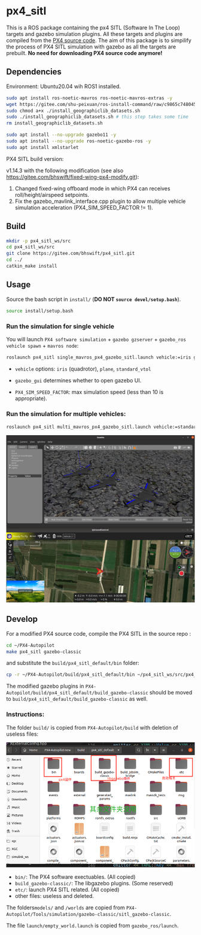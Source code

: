 # px4_sitl

This is a ROS package containing the px4 SITL (Software In The Loop) targets and gazebo simulation plugins. All these targets and plugins are compiled from the [PX4 source code](https://github.com/PX4/PX4-Autopilot). The aim of this package is to simpilify the process of PX4 SITL simulation with gazebo as all the targets are prebuilt. **No need for downloading PX4 source code anymore!**

## Dependencies

Environment: Ubuntu20.04 wih ROS1 installed.

```bash
sudo apt install ros-noetic-mavros ros-noetic-mavros-extras -y
wget https://gitee.com/shu-peixuan/ros-install-command/raw/c9865c748045a0cce0173fcfcb95729784bd31e5/install_geographiclib_datasets.sh
sudo chmod a+x ./install_geographiclib_datasets.sh
sudo ./install_geographiclib_datasets.sh # this step takes some time
rm install_geographiclib_datasets.sh
```

```bash
sudo apt install --no-upgrade gazebo11 -y
sudo apt install --no-upgrade ros-noetic-gazebo-ros -y
sudo apt install xmlstarlet 
```

PX4 SITL build version:

v1.14.3 with the following modification (see also https://gitee.com/bhswift/fixed-wing-px4-modify.git):

1. Changed fixed-wing offboard mode in which PX4 can receives roll/height/airspeed setpoints.
2. Fix the gazebo_mavlink_interface.cpp plugin to allow multiple vehicle simulation acceleration (PX4_SIM_SPEED_FACTOR != 1).

## Build

```bash
mkdir -p px4_sitl_ws/src
cd px4_sitl_ws/src
git clone https://gitee.com/bhswift/px4_sitl.git
cd ../
catkin_make install
```

## Usage

Source the bash script in `install/` (**DO NOT `source devel/setup.bash`**).

```bash
source install/setup.bash
```

### Run the simulation for single vehicle 

You will launch `PX4 software simulation` + `gazebo gzserver` + `gazebo_ros vehicle spawn` + `mavros node`:

```bash
roslaunch px4_sitl single_mavros_px4_gazebo_sitl.launch vehicle:=iris gazebo_gui:=true PX4_SIM_SPEED_FACTOR:=1
```

- `vehicle` options: `iris` (quadrotor), `plane`, `standard_vtol`

- `gazebo_gui` determines whether to open gazebo UI.
- `PX4_SIM_SPEED_FACTOR`: max simulation speed (less than 10 is appropriate).

### Run the simulation for multiple vehicles:

```bash
roslaunch px4_sitl multi_mavros_px4_gazebo_sitl.launch vehicle:=standard_vtol gazebo_gui:=true PX4_SIM_SPEED_FACTOR:=1
```

![img](pictures/demo.png)

## Develop

For a modified PX4 source code, compile the PX4 SITL in the source repo :

```bash
cd ~/PX4-Autopilot
make px4_sitl gazebo-classic
```

and substitute the `build/px4_sitl_default/bin` folder:

```bash
cp -r ~/PX4-Autopilot/build/px4_sitl_default/bin ~/px4_sitl_ws/src/px4_sitl/build/px4_sitl_default/bin
```

The modified gazebo plugins in `PX4-Autopilot/build/px4_sitl_default/build_gazebo-classic` should be moved to `build/px4_sitl_default/build_gazebo-classic` as well.

### Instructions:

The folder `build/` is copied from `PX4-Autopilot/build` with deletion of useless files:

![img](pictures/build_instructions.jpg)

- `bin/`: The PX4 software exectuables. (All copied)
- `build_gazebo-classic/`: The libgazebo plugins. (Some reserved)
- `etc/`: launch PX4 SITL related. (All copied)
- other files: useless and deleted.

The folders`models/` and `/worlds` are copied from `PX4-Autopilot/Tools/simulation/gazebo-classic/sitl_gazebo-classic`.

The file `launch/empty_world.launch` is copied from `gazebo_ros/launch`.
